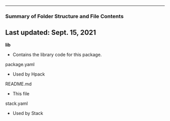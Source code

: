 --------------------------------------------------
### Summary of Folder Structure and File Contents
Last updated: Sept. 15, 2021
--------------------------------------------------

**lib**
  - Contains the library code for this package.
 
package.yaml
  - Used by Hpack

README.md
  - This file

stack.yaml
  - Used by Stack





